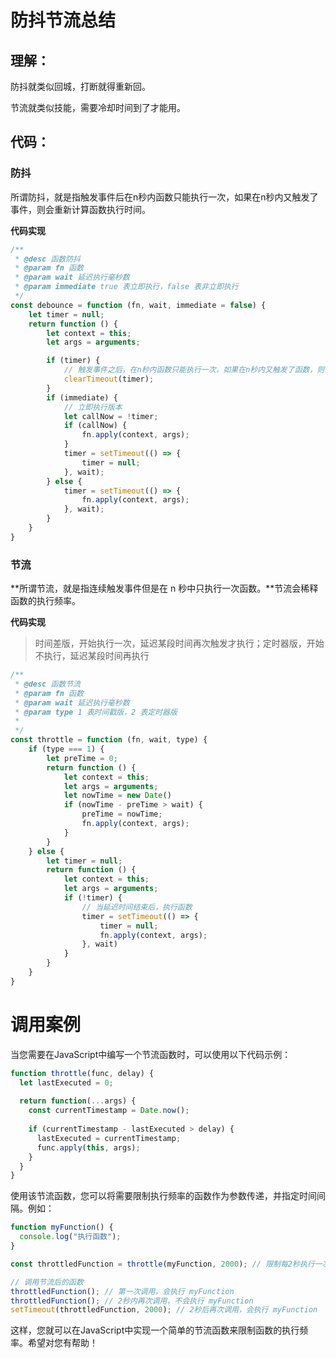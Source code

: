# 防抖节流总结

## 理解：

防抖就类似回城，打断就得重新回。

节流就类似技能，需要冷却时间到了才能用。

## 代码：

### 防抖

所谓防抖，就是指触发事件后在n秒内函数只能执行一次，如果在n秒内又触发了事件，则会重新计算函数执行时间。

**代码实现**

```js
/**
 * @desc 函数防抖
 * @param fn 函数
 * @param wait 延迟执行毫秒数
 * @param immediate true 表立即执行，false 表非立即执行
 */
const debounce = function (fn, wait, immediate = false) {
	let timer = null;
	return function () {
		let context = this;
		let args = arguments;

		if (timer) {
			// 触发事件之后，在n秒内函数只能执行一次，如果在n秒内又触发了函数，则会重新计算函数执行时间
			clearTimeout(timer);
		}
		if (immediate) {
			// 立即执行版本
			let callNow = !timer;
			if (callNow) {
				fn.apply(context, args);
			}
			timer = setTimeout(() => {
				timer = null;
			}, wait);
		} else {
			timer = setTimeout(() => {
				fn.apply(context, args);
			}, wait);
		}
	}
}
```

### 节流

**所谓节流，就是指连续触发事件但是在 n 秒中只执行一次函数。**节流会稀释函数的执行频率。

**代码实现**

> 时间差版，开始执行一次，延迟某段时间再次触发才执行；定时器版，开始不执行，延迟某段时间再执行

```js
/**
 * @desc 函数节流
 * @param fn 函数
 * @param wait 延迟执行毫秒数
 * @param type 1 表时间戳版，2 表定时器版
 * 
 */
const throttle = function (fn, wait, type) {
	if (type === 1) {
		let preTime = 0;
		return function () {
			let context = this;
			let args = arguments;
			let nowTime = new Date()
			if (nowTime - preTime > wait) {
				preTime = nowTime;
				fn.apply(context, args);
			}
		}
	} else {
		let timer = null;
		return function () {
			let context = this;
			let args = arguments;
			if (!timer) {
				// 当延迟时间结束后，执行函数
				timer = setTimeout(() => {
					timer = null;
					fn.apply(context, args);
				}, wait)
			}
		}
	}
}
```

# 调用案例

当您需要在JavaScript中编写一个节流函数时，可以使用以下代码示例：

```js
function throttle(func, delay) {
  let lastExecuted = 0;
  
  return function(...args) {
    const currentTimestamp = Date.now();
    
    if (currentTimestamp - lastExecuted > delay) {
      lastExecuted = currentTimestamp;
      func.apply(this, args);
    }
  }
}
```

使用该节流函数，您可以将需要限制执行频率的函数作为参数传递，并指定时间间隔。例如：

```js
function myFunction() {
  console.log("执行函数");
}

const throttledFunction = throttle(myFunction, 2000); // 限制每2秒执行一次

// 调用节流后的函数
throttledFunction(); // 第一次调用，会执行 myFunction
throttledFunction(); // 2秒内再次调用，不会执行 myFunction
setTimeout(throttledFunction, 2000); // 2秒后再次调用，会执行 myFunction
```

这样，您就可以在JavaScript中实现一个简单的节流函数来限制函数的执行频率。希望对您有帮助！